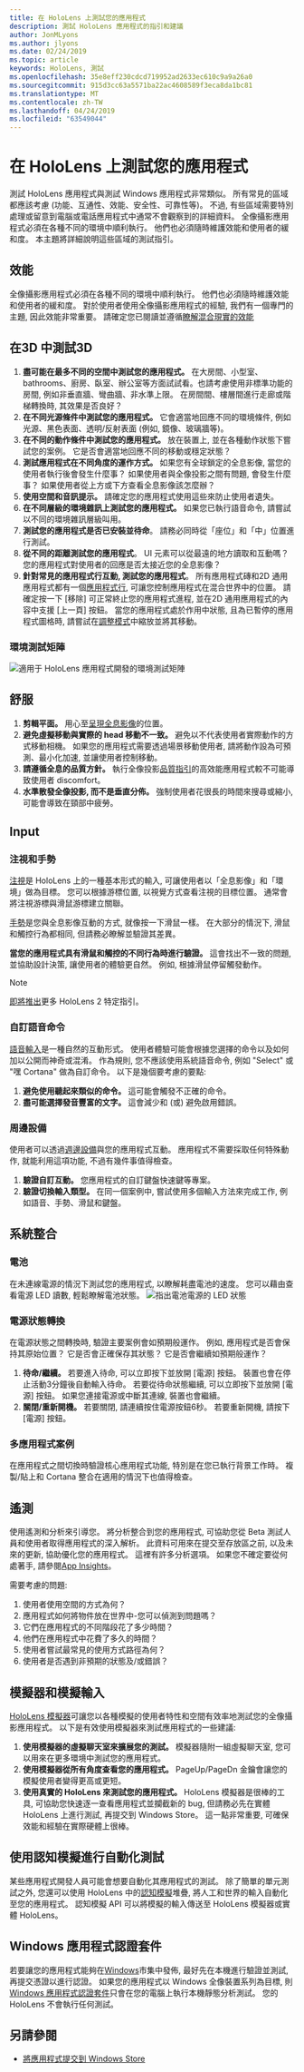 ```yaml
---
title: 在 HoloLens 上測試您的應用程式
description: 測試 HoloLens 應用程式的指引和建議
author: JonMLyons
ms.author: jlyons
ms.date: 02/24/2019
ms.topic: article
keywords: HoloLens, 測試
ms.openlocfilehash: 35e8eff230cdcd719952ad2633ec610c9a9a26a0
ms.sourcegitcommit: 915d3cc63a5571ba22ac4608589f3eca8da1bc81
ms.translationtype: MT
ms.contentlocale: zh-TW
ms.lasthandoff: 04/24/2019
ms.locfileid: "63549044"
---
```

# <a name="testing-your-app-on-hololens"></a>在 HoloLens 上測試您的應用程式

測試 HoloLens 應用程式與測試 Windows 應用程式非常類似。 所有常見的區域都應該考慮 (功能、互通性、效能、安全性、可靠性等)。 不過, 有些區域需要特別處理或留意到電腦或電話應用程式中通常不會觀察到的詳細資料。 全像攝影應用程式必須在各種不同的環境中順利執行。 他們也必須隨時維護效能和使用者的緩和度。 本主題將詳細說明這些區域的測試指引。

## <a name="performance"></a>效能

全像攝影應用程式必須在各種不同的環境中順利執行。 他們也必須隨時維護效能和使用者的緩和度。 對於使用者使用全像攝影應用程式的經驗, 我們有一個專門的主題, 因此效能非常重要。 請確定您已閱讀並遵循[瞭解混合現實的效能](understanding-performance-for-mixed-reality.md)

## <a name="testing-3d-in-3d"></a>在3D 中測試3D
1. **盡可能在最多不同的空間中測試您的應用程式。** 在大房間、小型室、bathrooms、廚房、臥室、辦公室等方面試試看。也請考慮使用非標準功能的房間, 例如非垂直牆、彎曲牆、非水準上限。 在房間間、樓層間進行走廊或階梯轉換時, 其效果是否良好？
2. **在不同光源條件中測試您的應用程式。** 它會適當地回應不同的環境條件, 例如光源、黑色表面、透明/反射表面 (例如, 鏡像、玻璃牆等)。
3. **在不同的動作條件中測試您的應用程式。** 放在裝置上, 並在各種動作狀態下嘗試您的案例。 它是否會適當地回應不同的移動或穩定狀態？
4. **測試應用程式在不同角度的運作方式。** 如果您有全球鎖定的全息影像, 當您的使用者執行後會發生什麼事？ 如果使用者與全像投影之間有問題, 會發生什麼事？ 如果使用者從上方或下方查看全息影像該怎麼辦？
5. **使用空間和音訊提示。** 請確定您的應用程式使用這些來防止使用者遺失。
6. **在不同層級的環境雜訊上測試您的應用程式。** 如果您已執行語音命令, 請嘗試以不同的環境雜訊層級叫用。
7. **測試您的應用程式是否已安裝並待命**。 請務必同時從「座位」和「中」位置進行測試。
8. **從不同的距離測試您的應用程式**。 UI 元素可以從最遠的地方讀取和互動嗎？ 您的應用程式對使用者的回應是否太接近您的全息影像？
9. **針對常見的應用程式行互動, 測試您的應用程式**。 所有應用程式磚和2D 通用應用程式都有一個[應用程式行](navigating-the-windows-mixed-reality-home.md#moving-and-adjusting-apps), 可讓您控制應用程式在混合世界中的位置。 請確定按一下 [移除] 可正常終止您的應用程式進程, 並在2D 通用應用程式的內容中支援 [上一頁] 按鈕。 當您的應用程式處於作用中狀態, 且為已暫停的應用程式圖格時, 請嘗試在[調整模式](navigating-the-windows-mixed-reality-home.md#moving-and-adjusting-apps)中縮放並將其移動。

### <a name="environmental-test-matrix"></a>環境測試矩陣

![適用于 HoloLens 應用程式開發的環境測試矩陣](images/environment-matrix-600px.png)

## <a name="comfort"></a>舒服
1. **剪輯平面。** 用心至[呈現全息影像](hologram-stability.md#hologram-render-distances)的位置。
2. **避免虛擬移動與實際的 head 移動不一致。** 避免以不代表使用者實際動作的方式移動相機。 如果您的應用程式需要透過場景移動使用者, 請將動作設為可預測、最小化加速, 並讓使用者控制移動。
3. **請遵循全息的品質方針。** 執行全像投影[品質指引](hologram-stability.md)的高效能應用程式較不可能導致使用者 discomfort。
4. **水準散發全像投影, 而不是垂直分佈。** 強制使用者花很長的時間來搜尋或縮小, 可能會導致在頸部中疲勞。

## <a name="input"></a>Input

### <a name="gaze-and-gestures"></a>注視和手勢

[注視](gaze.md)是 HoloLens 上的一種基本形式的輸入, 可讓使用者以「全息影像」和「環境」做為目標。 您可以根據游標位置, 以視覺方式查看注視的目標位置。 通常會將注視游標與滑鼠游標建立關聯。

[手勢](gestures.md)是您與全息影像互動的方式, 就像按一下滑鼠一樣。 在大部分的情況下, 滑鼠和觸控行為都相同, 但請務必瞭解並驗證其差異。

**當您的應用程式具有滑鼠和觸控的不同行為時進行驗證。** 這會找出不一致的問題, 並協助設計決策, 讓使用者的體驗更自然。 例如, 根據滑鼠停留觸發動作。

> [!NOTE]
> [即將推出](index.md#news-and-notes)更多 HoloLens 2 特定指引。

### <a name="custom-voice-commands"></a>自訂語音命令

[語音輸入](voice-input.md)是一種自然的互動形式。 使用者體驗可能會根據您選擇的命令以及如何加以公開而神奇或混淆。 作為規則, 您不應該使用系統語音命令, 例如 "Select" 或 "嘿 Cortana" 做為自訂命令。 以下是幾個要考慮的要點:
1. **避免使用聽起來類似的命令。** 這可能會觸發不正確的命令。
2. **盡可能選擇發音豐富的文字。** 這會減少和 (或) 避免啟用錯誤。

### <a name="peripherals"></a>周邊設備

使用者可以透過[週邊設備](hardware-accessories.md)與您的應用程式互動。 應用程式不需要採取任何特殊動作, 就能利用這項功能, 不過有幾件事值得檢查。
1. **驗證自訂互動。** 您應用程式的自訂鍵盤快速鍵等專案。
2. **驗證切換輸入類型。** 在同一個案例中, 嘗試使用多個輸入方法來完成工作, 例如語音、手勢、滑鼠和鍵盤。

## <a name="system-integration"></a>系統整合

### <a name="battery"></a>電池

在未連線電源的情況下測試您的應用程式, 以瞭解耗盡電池的速度。 您可以藉由查看電源 LED 讀數, 輕鬆瞭解電池狀態。 ![指出電池電源的 LED 狀態](images/batterypowerledindication-500px.png)

### <a name="power-state-transitions"></a>電源狀態轉換

在電源狀態之間轉換時, 驗證主要案例會如預期般運作。 例如, 應用程式是否會保持其原始位置？ 它是否會正確保存其狀態？ 它是否會繼續如預期般運作？
1. **待命/繼續。** 若要進入待命, 可以立即按下並放開 [電源] 按鈕。 裝置也會在停止活動3分鐘後自動輸入待命。 若要從待命狀態繼續, 可以立即按下並放開 [電源] 按鈕。 如果您連接電源或中斷其連線, 裝置也會繼續。
2. **關閉/重新開機。** 若要關閉, 請連續按住電源按鈕6秒。 若要重新開機, 請按下 [電源] 按鈕。

### <a name="multi-app-scenarios"></a>多應用程式案例

在應用程式之間切換時驗證核心應用程式功能, 特別是在您已執行背景工作時。 複製/貼上和 Cortana 整合在適用的情況下也值得檢查。

## <a name="telemetry"></a>遙測

使用遙測和分析來引導您。 將分析整合到您的應用程式, 可協助您從 Beta 測試人員和使用者取得應用程式的深入解析。 此資料可用來在提交至存放區之前, 以及未來的更新, 協助優化您的應用程式。 這裡有許多分析選項。 如果您不確定要從何處著手, 請參閱[App Insights](https://www.visualstudio.com/products/application-insights-vs.aspx)。

需要考慮的問題:
1. 使用者使用空間的方式為何？
2. 應用程式如何將物件放在世界中-您可以偵測到問題嗎？
3. 它們在應用程式的不同階段花了多少時間？
4. 他們在應用程式中花費了多久的時間？
5. 使用者嘗試最常見的使用方式路徑為何？
6. 使用者是否遇到非預期的狀態及/或錯誤？

## <a name="emulator-and-simulated-input"></a>模擬器和模擬輸入

[HoloLens 模擬器](using-the-hololens-emulator.md)可讓您以各種模擬的使用者特性和空間有效率地測試您的全像攝影應用程式。 以下是有效使用模擬器來測試應用程式的一些建議:
1. **使用模擬器的虛擬聊天室來擴展您的測試。** 模擬器隨附一組虛擬聊天室, 您可以用來在更多環境中測試您的應用程式。
2. **使用模擬器從所有角度查看您的應用程式。** PageUp/PageDn 金鑰會讓您的模擬使用者變得更高或更短。
3. **使用真實的 HoloLens 來測試您的應用程式。** HoloLens 模擬器是很棒的工具, 可協助您快速逐一查看應用程式並攔截新的 bug, 但請務必先在實體 HoloLens 上進行測試, 再提交到 Windows Store。 這一點非常重要, 可確保效能和經驗在實際硬體上很棒。

## <a name="automated-testing-with-perception-simulation"></a>使用認知模擬進行自動化測試

某些應用程式開發人員可能會想要自動化其應用程式的測試。 除了簡單的單元測試之外, 您還可以使用 HoloLens 中的[認知模擬](perception-simulation.md)堆疊, 將人工和世界的輸入自動化至您的應用程式。 認知模擬 API 可以將模擬的輸入傳送至 HoloLens 模擬器或實體 HoloLens。

## <a name="windows-app-certification-kit"></a>Windows 應用程式認證套件

若要讓您的應用程式能夠在[Windows](submitting-an-app-to-the-microsoft-store.md)市集中發佈, 最好先在本機進行驗證並測試, 再提交憑證以進行認證。 如果您的應用程式以 Windows 全像裝置系列為目標, 則[Windows 應用程式認證套件](https://msdn.microsoft.com/library/windows/apps/xaml/mt186449.aspx)只會在您的電腦上執行本機靜態分析測試。 您的 HoloLens 不會執行任何測試。

## <a name="see-also"></a>另請參閱
* [將應用程式提交到 Windows Store](submitting-an-app-to-the-microsoft-store.md)
